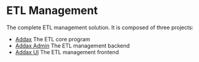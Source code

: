 # ETL Management 

The complete ETL management solution. It is composed of three projects:

- [Addax](https://github.com/wgzhao/addax) The ETL core program
- [Addax Admin](https://github.com/wgzhao/addax-admin) The ETL management backend 
- [Addax UI](https://github.com/wgzhao/addax-ui) The ETL management frontend